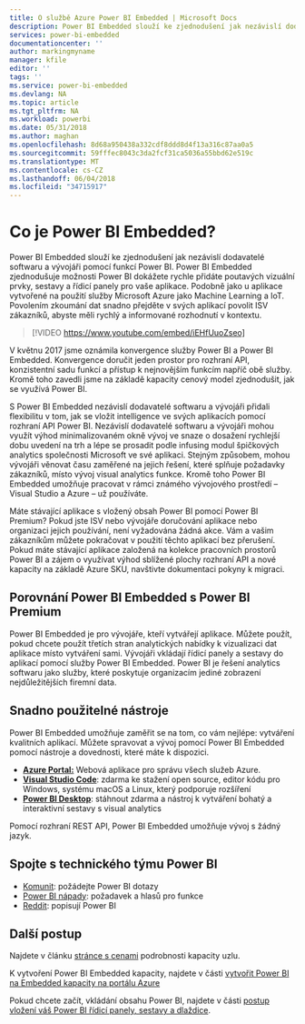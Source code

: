 ```yaml
---
title: O službě Azure Power BI Embedded | Microsoft Docs
description: Power BI Embedded slouží ke zjednodušení jak nezávislí dodavatelé softwaru a vývojáři pomocí funkce Power BI, pomoci jim rychle přidáte poutavých vizuální prvky, sestavy a řídicí panely do své aplikace.
services: power-bi-embedded
documentationcenter: ''
author: markingmyname
manager: kfile
editor: ''
tags: ''
ms.service: power-bi-embedded
ms.devlang: NA
ms.topic: article
ms.tgt_pltfrm: NA
ms.workload: powerbi
ms.date: 05/31/2018
ms.author: maghan
ms.openlocfilehash: 8d68a950438a332cdf8ddd8d4f13a316c87aa0a5
ms.sourcegitcommit: 59fffec8043c3da2fcf31ca5036a55bbd62e519c
ms.translationtype: MT
ms.contentlocale: cs-CZ
ms.lasthandoff: 06/04/2018
ms.locfileid: "34715917"
---
```

# <a name="what-is-power-bi-embedded"></a>Co je Power BI Embedded?

Power BI Embedded slouží ke zjednodušení jak nezávislí dodavatelé softwaru a vývojáři pomocí funkcí Power BI. Power BI Embedded zjednodušuje možnosti Power BI dokážete rychle přidáte poutavých vizuální prvky, sestavy a řídicí panely pro vaše aplikace. Podobně jako u aplikace vytvořené na použití služby Microsoft Azure jako Machine Learning a IoT. Povolením zkoumání dat snadno přejděte v svých aplikací povolit ISV zákazníků, abyste měli rychlý a informované rozhodnutí v kontextu.

> [!VIDEO https://www.youtube.com/embed/iEHfUuoZseo]

V květnu 2017 jsme oznámila konvergence služby Power BI a Power BI Embedded. Konvergence doručit jeden prostor pro rozhraní API, konzistentní sadu funkcí a přístup k nejnovějším funkcím napříč obě služby. Kromě toho zavedli jsme na základě kapacity cenový model zjednodušit, jak se využívá Power BI.

S Power BI Embedded nezávislí dodavatelé softwaru a vývojáři přidali flexibilitu v tom, jak se vložit intelligence ve svých aplikacích pomocí rozhraní API Power BI. Nezávislí dodavatelé softwaru a vývojáři mohou využít výhod minimalizovaném okně vývoj ve snaze o dosažení rychlejší dobu uvedení na trh a lépe se prosadit podle infusing modul špičkových analytics společnosti Microsoft ve své aplikaci. Stejným způsobem, mohou vývojáři věnovat času zaměřené na jejich řešení, které splňuje požadavky zákazníků, místo vývoj visual analytics funkce. Kromě toho Power BI Embedded umožňuje pracovat v rámci známého vývojového prostředí – Visual Studio a Azure – už používáte.

Máte stávající aplikace s vložený obsah Power BI pomocí Power BI Premium? Pokud jste ISV nebo vývojáře doručování aplikace nebo organizaci jejich používání, není vyžadována žádná akce. Vám a vašim zákazníkům můžete pokračovat v použití těchto aplikací bez přerušení. Pokud máte stávající aplikace založená na kolekce pracovních prostorů Power BI a zájem o využívat výhod sblížené plochy rozhraní API a nové kapacity na základě Azure SKU, navštivte dokumentaci pokyny k migraci.

## <a name="comparing-power-bi-embedded-with-power-bi-premium"></a>Porovnání Power BI Embedded s Power BI Premium

Power BI Embedded je pro vývojáře, kteří vytvářejí aplikace. Můžete použít, pokud chcete použít třetích stran analytických nabídky k vizualizaci dat aplikace místo vytváření sami. Vývojáři vkládají řídicí panely a sestavy do aplikací pomocí služby Power BI Embedded. Power BI je řešení analytics softwaru jako služby, které poskytuje organizacím jediné zobrazení nejdůležitějších firemní data.

## <a name="easy-to-use-tools"></a>Snadno použitelné nástroje

Power BI Embedded umožňuje zaměřit se na tom, co vám nejlépe: vytváření kvalitních aplikací. Můžete spravovat a vývoj pomocí Power BI Embedded pomocí nástroje a dovednosti, které máte k dispozici.

* [**Azure Portal:**](https://portal.azure.com/) Webová aplikace pro správu všech služeb Azure.
* [**Visual Studio Code**](https://code.visualstudio.com/docs): zdarma ke stažení open source, editor kódu pro Windows, systému macOS a Linux, který podporuje rozšíření
* [**Power BI Desktop**](https://powerbi.microsoft.com/desktop/): stáhnout zdarma a nástroj k vytváření bohatý a interaktivní sestavy s visual analytics

Pomocí rozhraní REST API, Power BI Embedded umožňuje vývoj s žádný jazyk.

## <a name="engage-with-the-power-bi-engineering-team"></a>Spojte s technického týmu Power BI

* [Komunit](https://community.powerbi.com/): požádejte Power BI dotazy
* [Power BI nápady](https://ideas.powerbi.com): požadavek a hlasů pro funkce
* [Reddit](https://www.reddit.com/r/PowerBI/): popisují Power BI

## <a name="next-steps"></a>Další postup

Najdete v článku [stránce s cenami](https://azure.microsoft.com/pricing/details/power-bi-embedded/) podrobnosti kapacity uzlu.

K vytvoření Power BI Embedded kapacity, najdete v části [vytvořit Power BI na Embedded kapacity na portálu Azure](create-capacity.md)

Pokud chcete začít, vkládání obsahu Power BI, najdete v části [postup vložení váš Power BI řídicí panely, sestavy a dlaždice](https://powerbi.microsoft.com/documentation/powerbi-developer-embedding-content/).
